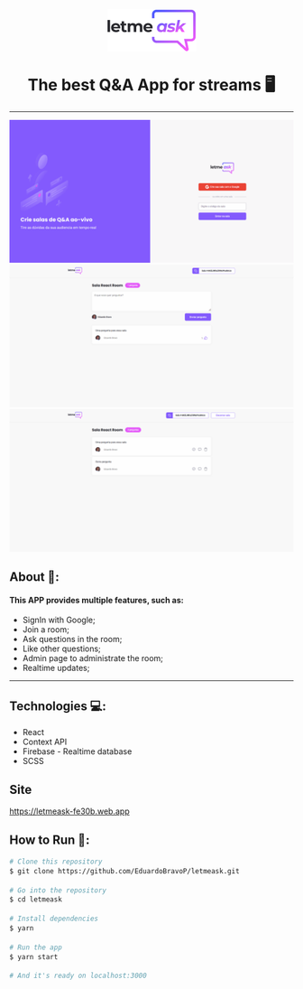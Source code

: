 <div align="center">
  <img align="center" src="./public/logo.png" alt="letmeask">
  <h1 align="center">The best Q&A App for streams 🖥</h1>
  <hr />
</div>

<img src="./public/record.gif" alt="letmeask">
<img src="./public/record2.gif" alt="letmeask">
<img src="./public/record3.gif" alt="letmeask">

## About 🔎:
#### This APP provides multiple features, such as:
- SignIn with Google;
- Join a room;
- Ask questions in the room;
- Like other questions;
- Admin page to administrate the room;
- Realtime updates;
<hr />

## Technologies 💻:
- React
- Context API
- Firebase - Realtime database
- SCSS

## Site
https://letmeask-fe30b.web.app

## How to Run 🚀:
```bash
# Clone this repository
$ git clone https://github.com/EduardoBravoP/letmeask.git

# Go into the repository
$ cd letmeask

# Install dependencies
$ yarn

# Run the app
$ yarn start

# And it's ready on localhost:3000
```
